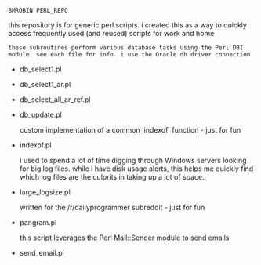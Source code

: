 	BMROBIN PERL_REPO

this repository is for generic perl scripts. i created this as a way to quickly access
frequently used (and reused) scripts for work and home

    these subroutines perform various database tasks using the Perl DBI module. see each file for info. i use the Oracle db driver connection
- db_select1.pl
- db_select1_ar.pl
- db_select_all_ar_ref.pl
- db_update.pl

    custom implementation of a common 'indexof' function - just for fun
- indexof.pl

    i used to spend a lot of time digging through Windows servers looking for big log files. while i have disk usage alerts, this helps me quickly find which log files are the culprits in taking up a lot of space.
- large_logsize.pl

    written for the /r/dailyprogrammer subreddit - just for fun
- pangram.pl

    this script leverages the Perl Mail::Sender module to send emails
- send_email.pl

